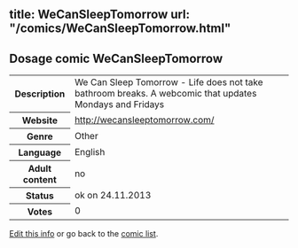 title: WeCanSleepTomorrow
url: "/comics/WeCanSleepTomorrow.html"
---
Dosage comic WeCanSleepTomorrow
-----------------------------------------

<p id="msg"></p>
<script type="text/javascript">
if (window.location.search === '?edit_info_mail=sent_ok') {
  var elem = document.getElementById("msg");
  elem.innerHTML = 'Edited information sucessfully sent for review, which is usually done daily. Thanks!';
  elem.className = 'ok';
}
</script>
<table class="comicinfo">
<tr>
<th>Description</th><td>We Can Sleep Tomorrow - Life does not take bathroom breaks. A webcomic that updates Mondays and Fridays</td>
</tr>
<tr>
<th>Website</th><td><a href="http://wecansleeptomorrow.com/">http://wecansleeptomorrow.com/</a></td>
</tr>
<tr>
<th>Genre</th><td>Other</td>
</tr>
<tr>
<th>Language</th><td>English</td>
</tr>
<tr>
<th>Adult content</th><td>no</td>
</tr>
<tr>
<th>Status</th><td>ok on 24.11.2013</td>
</tr>
<tr>
<th>Votes</th><td>0</td>
</tr>
</table>

[Edit this info](WeCanSleepTomorrow_edit.html) or go back to the [comic list](../comic-index.html).
